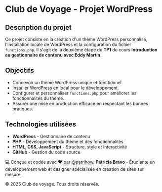 # Club de Voyage - Projet WordPress

## Description du projet
Ce projet consiste en la création d'un thème WordPress personnalisé, l'installation locale de WordPress et la configuration du fichier `functions.php`. Il s'agit de la deuxième étape du **TP1** du cours **Introduction au gestionnaire de contenu avec Eddy Martin**.

## Objectifs
- Concevoir un thème WordPress unique et fonctionnel.
- Installer WordPress en local pour le développement.
- Configurer et personnaliser `functions.php` pour améliorer les fonctionnalités du thème.
- Assurer une mise en production efficace en respectant les bonnes pratiques.

## Technologies utilisées
- **WordPress** - Gestionnaire de contenu
- **PHP** - Développement du thème et des fonctionnalités
- **HTML, CSS, JavaScript** - Structure, style et interactivité
- **GitHub** - Gestion du code source

💻 Conçue et codée avec ❤️ par [@patrihow](https://github.com/patrihow).
**Patricia Bravo** - Étudiante en développement web et designer spécialisée en création de sites sur mesure.

© 2025 Club de voyage. Tous droits réservés.
